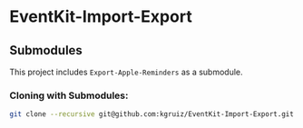 # EventKit-Import-Export

## Submodules

This project includes `Export-Apple-Reminders` as a submodule.

### Cloning with Submodules:

```bash
git clone --recursive git@github.com:kgruiz/EventKit-Import-Export.git
```

